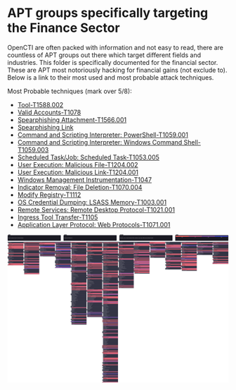 # APT groups specifically targeting the Finance Sector

OpenCTI are often packed with information and not easy to read, there are countless of APT groups out there which target different fields and industries. 
This folder is specifically documented for the financial sector. These are APT most notoriously hacking for financial gains (not exclude to). Below is a link to their most 
used and most probable attack techniques.

Most Probable techniques (mark over 5/8): 

- [Tool-T1588.002](https://attack.mitre.org/techniques/T1588/002/)
- [Valid Accounts-T1078](https://attack.mitre.org/techniques/T1078/)
- [Spearphishing Attachment-T1566.001](https://attack.mitre.org/techniques/T1566/001/)
- [Spearphishing Link](https://attack.mitre.org/techniques/T1566/002/)
- [Command and Scripting Interpreter: PowerShell-T1059.001](https://attack.mitre.org/techniques/T1059/001/)
- [Command and Scripting Interpreter: Windows Command Shell-T1059.003](https://attack.mitre.org/techniques/T1059/003/)
- [Scheduled Task/Job: Scheduled Task-T1053.005](https://attack.mitre.org/techniques/T1053/005/)
- [User Execution: Malicious File-T1204.002](https://attack.mitre.org/techniques/T1204/002/)
- [User Execution: Malicious Link-T1204.001](https://attack.mitre.org/techniques/T1204/001/)
- [Windows Management Instrumentation-T1047](https://attack.mitre.org/techniques/T1047/)
- [Indicator Removal: File Deletion-T1070.004](https://attack.mitre.org/techniques/T1070/004/)
- [Modify Registry-T1112](https://attack.mitre.org/techniques/T1112/)
- [OS Credential Dumping: LSASS Memory-T1003.001](https://attack.mitre.org/techniques/T1003/001/)
- [Remote Services: Remote Desktop Protocol-T1021.001](https://attack.mitre.org/techniques/T1021/001/)
- [Ingress Tool Transfer-T1105](https://attack.mitre.org/techniques/T1105/)
- [Application Layer Protocol: Web Protocols-T1071.001](https://attack.mitre.org/techniques/T1071/001/)

![Mitre Att&ck](High_risk_attack_vector_for_Financial_Sector.svg)

